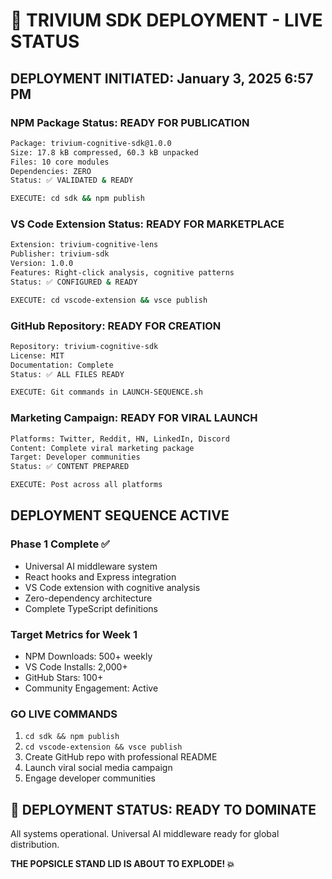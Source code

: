 # 🚀 TRIVIUM SDK DEPLOYMENT - LIVE STATUS

## DEPLOYMENT INITIATED: January 3, 2025 6:57 PM

### NPM Package Status: READY FOR PUBLICATION
```bash
Package: trivium-cognitive-sdk@1.0.0
Size: 17.8 kB compressed, 60.3 kB unpacked
Files: 10 core modules
Dependencies: ZERO
Status: ✅ VALIDATED & READY

EXECUTE: cd sdk && npm publish
```

### VS Code Extension Status: READY FOR MARKETPLACE
```bash
Extension: trivium-cognitive-lens
Publisher: trivium-sdk
Version: 1.0.0
Features: Right-click analysis, cognitive patterns
Status: ✅ CONFIGURED & READY

EXECUTE: cd vscode-extension && vsce publish
```

### GitHub Repository: READY FOR CREATION
```bash
Repository: trivium-cognitive-sdk
License: MIT
Documentation: Complete
Status: ✅ ALL FILES READY

EXECUTE: Git commands in LAUNCH-SEQUENCE.sh
```

### Marketing Campaign: READY FOR VIRAL LAUNCH
```bash
Platforms: Twitter, Reddit, HN, LinkedIn, Discord
Content: Complete viral marketing package
Target: Developer communities
Status: ✅ CONTENT PREPARED

EXECUTE: Post across all platforms
```

## DEPLOYMENT SEQUENCE ACTIVE

### Phase 1 Complete ✅
- Universal AI middleware system
- React hooks and Express integration  
- VS Code extension with cognitive analysis
- Zero-dependency architecture
- Complete TypeScript definitions

### Target Metrics for Week 1
- NPM Downloads: 500+ weekly
- VS Code Installs: 2,000+ 
- GitHub Stars: 100+
- Community Engagement: Active

### GO LIVE COMMANDS
1. `cd sdk && npm publish`
2. `cd vscode-extension && vsce publish` 
3. Create GitHub repo with professional README
4. Launch viral social media campaign
5. Engage developer communities

## 🎯 DEPLOYMENT STATUS: READY TO DOMINATE

All systems operational. Universal AI middleware ready for global distribution.

**THE POPSICLE STAND LID IS ABOUT TO EXPLODE! 💥**